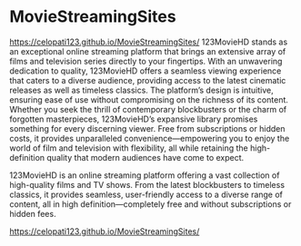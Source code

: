 # MovieStreamingSites
https://celopati123.github.io/MovieStreamingSites/
123MovieHD stands as an exceptional online streaming platform that brings an extensive array of films and television series directly to your fingertips. With an unwavering dedication to quality, 123MovieHD offers a seamless viewing experience that caters to a diverse audience, providing access to the latest cinematic releases as well as timeless classics. The platform’s design is intuitive, ensuring ease of use without compromising on the richness of its content. Whether you seek the thrill of contemporary blockbusters or the charm of forgotten masterpieces, 123MovieHD’s expansive library promises something for every discerning viewer. Free from subscriptions or hidden costs, it provides unparalleled convenience—empowering you to enjoy the world of film and television with flexibility, all while retaining the high-definition quality that modern audiences have come to expect.

123MovieHD is an online streaming platform offering a vast collection of high-quality films and TV shows. From the latest blockbusters to timeless classics, it provides seamless, user-friendly access to a diverse range of content, all in high definition—completely free and without subscriptions or hidden fees.

https://celopati123.github.io/MovieStreamingSites/
